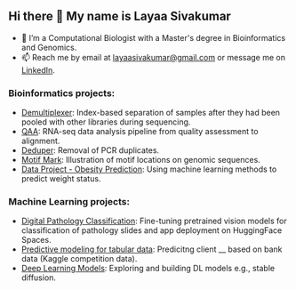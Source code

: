 ## Hi there 👋 My name is Layaa Sivakumar

- 🔭 I’m a Computational Biologist with a Master's degree in Bioinformatics and Genomics.
- 📫 Reach me by email at layaasivakumar@gmail.com or message me on [LinkedIn](https://www.linkedin.com/in/layaasiv/).

### Bioinformatics projects:
- [Demultiplexer](https://github.com/layaasiv/Demultiplex): Index-based separation of samples after they had been pooled with other libraries during sequencing.
- [QAA](https://github.com/layaasiv/QAA): RNA-seq data analysis pipeline from quality assessment to alignment.
- [Deduper](https://github.com/layaasiv/Deduper-layaasiv): Removal of PCR duplicates.
- [Motif Mark](https://github.com/layaasiv/motif-mark): Illustration of motif locations on genomic sequences.
- [Data Project - Obesity Prediction](https://github.com/layaasiv/obesity-prediction/tree/main): Using machine learning methods to predict weight status.

### Machine Learning projects:
- [Digital Pathology Classification](https://github.com/layaasiv/digital-pathology-classification): Fine-tuning pretrained vision models for classification of pathology slides and app deployment on HuggingFace Spaces.
- [Predictive modeling for tabular data](https://github.com/layaasiv/bank-data-binary-classification): Predicitng client __ based on bank data (Kaggle competition data). 
- [Deep Learning Models](https://github.com/layaasiv/deep-learning): Exploring and building DL models e.g., stable diffusion.

<!-- <a href="https://github.com/anuraghazra/github-readme-stats">
  <img height=200 align="center" src="https://github-readme-stats.vercel.app/api?username=layaasiv&show_icons=true&theme=dark" />
</a>
<a href="https://github.com/anuraghazra/github-readme-stats">
  <img height=200 align="center" src="https://github-readme-stats.vercel.app/api/top-langs/?username=layaasiv&layout=donut&theme=dark&size_weight=0&count_weight=1" />
</a>

<!--
**layaasiv/layaasiv** is a ✨ _special_ ✨ repository because its `README.md` (this file) appears on your GitHub profile.

Here are some ideas to get you started:

- 🔭 I’m currently working on ...
- 🌱 I’m currently learning ...
- 👯 I’m looking to collaborate on ...
- 🤔 I’m looking for help with ...
- 💬 Ask me about ...
- 📫 How to reach me: 
- 😄 Pronouns: ...
- ⚡ Fun fact: ...
-->
